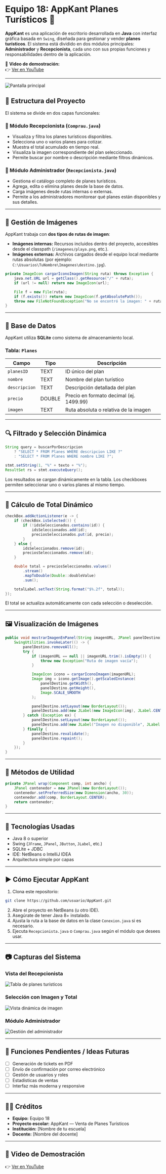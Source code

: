 
# Equipo 18: AppKant Planes Turísticos 🧭

**AppKant** es una aplicación de escritorio desarrollada en **Java** con interfaz gráfica basada en `Swing`, diseñada para gestionar y vender **planes turísticos**. El sistema está dividido en dos módulos principales: **Administrador** y **Recepcionista**, cada uno con sus propias funciones y responsabilidades dentro de la aplicación.

🔗 **Video de demostración:**  
👉 [Ver en YouTube](https://youtu.be/TU_VIDEO)

---

![Pantalla principal](KANT2.png)

## 🧭 Estructura del Proyecto

El sistema se divide en dos capas funcionales:

### 👤 Módulo Recepcionista (`Comprau.java`)
- Visualiza y filtra los planes turísticos disponibles.
- Selecciona uno o varios planes para cotizar.
- Muestra el total acumulado en tiempo real.
- Visualiza la imagen correspondiente del plan seleccionado.
- Permite buscar por nombre o descripción mediante filtros dinámicos.

### 🔐 Módulo Administrador (`Recepcionista.java`)
- Gestiona el catálogo completo de planes turísticos.
- Agrega, edita o elimina planes desde la base de datos.
- Carga imágenes desde rutas internas o externas.
- Permite a los administradores monitorear qué planes están disponibles y sus detalles.

---

## 📁 Gestión de Imágenes

AppKant trabaja con **dos tipos de rutas de imagen**:

- **Imágenes internas:** Recursos incluidos dentro del proyecto, accesibles desde el classpath (`/imagenes/playa.png`, etc.).
- **Imágenes externas:** Archivos cargados desde el equipo local mediante rutas absolutas (por ejemplo: `C:\Usuarios\TuNombre\Imagenes\destino.jpg`).

```java
private ImageIcon cargarIconoImagen(String ruta) throws Exception {
    java.net.URL url = getClass().getResource("/" + ruta);
    if (url != null) return new ImageIcon(url);

    File f = new File(ruta);
    if (f.exists()) return new ImageIcon(f.getAbsolutePath());
    throw new FileNotFoundException("No se encontró la imagen: " + ruta);
}
```

---

## 💾 Base de Datos

AppKant utiliza **SQLite** como sistema de almacenamiento local.

### Tabla: `Planes`

| Campo         | Tipo     | Descripción                               |
|---------------|----------|-------------------------------------------|
| `planesID`    | TEXT     | ID único del plan                         |
| `nombre`      | TEXT     | Nombre del plan turístico                 |
| `descripcion` | TEXT     | Descripción detallada del plan            |
| `precio`      | DOUBLE   | Precio en formato decimal (ej. 1499.99)   |
| `imagen`      | TEXT     | Ruta absoluta o relativa de la imagen     |

---

## 🔍 Filtrado y Selección Dinámica

```java
String query = buscarPorDescripcion
    ? "SELECT * FROM Planes WHERE descripcion LIKE ?"
    : "SELECT * FROM Planes WHERE nombre LIKE ?";

stmt.setString(1, "%" + texto + "%");
ResultSet rs = stmt.executeQuery();
```

Los resultados se cargan dinámicamente en la tabla. Los checkboxes permiten seleccionar uno o varios planes al mismo tiempo.

---

## 🧮 Cálculo de Total Dinámico

```java
checkBox.addActionListener(e -> {
    if (checkBox.isSelected()) {
        if (!idsSeleccionados.contains(id)) {
            idsSeleccionados.add(id);
            preciosSeleccionados.put(id, precio);
        }
    } else {
        idsSeleccionados.remove(id);
        preciosSeleccionados.remove(id);
    }

    double total = preciosSeleccionados.values()
        .stream()
        .mapToDouble(Double::doubleValue)
        .sum();

    totalLabel.setText(String.format("$%.2f", total));
});
```

El total se actualiza automáticamente con cada selección o deselección.

---

## 🖼️ Visualización de Imágenes

```java
public void mostrarImagenEnPanel(String imagenURL, JPanel panelDestino) {
    SwingUtilities.invokeLater(() -> {
        panelDestino.removeAll();
        try {
            if (imagenURL == null || imagenURL.trim().isEmpty()) {
                throw new Exception("Ruta de imagen vacía");
            }

            ImageIcon icono = cargarIconoImagen(imagenURL);
            Image img = icono.getImage().getScaledInstance(
                panelDestino.getWidth(),
                panelDestino.getHeight(),
                Image.SCALE_SMOOTH
            );

            panelDestino.setLayout(new BorderLayout());
            panelDestino.add(new JLabel(new ImageIcon(img), JLabel.CENTER));
        } catch (Exception ex) {
            panelDestino.setLayout(new BorderLayout());
            panelDestino.add(new JLabel("Imagen no disponible", JLabel.CENTER));
        } finally {
            panelDestino.revalidate();
            panelDestino.repaint();
        }
    });
}
```

---

## 🔧 Métodos de Utilidad

```java
private JPanel wrap(Component comp, int ancho) {
    JPanel contenedor = new JPanel(new BorderLayout());
    contenedor.setPreferredSize(new Dimension(ancho, 30));
    contenedor.add(comp, BorderLayout.CENTER);
    return contenedor;
}
```

---

## 📌 Tecnologías Usadas

- Java 8 o superior
- Swing (`JFrame`, `JPanel`, `JButton`, `JLabel`, etc.)
- SQLite + JDBC
- IDE: NetBeans o IntelliJ IDEA
- Arquitectura simple por capas

---

## ▶️ Cómo Ejecutar AppKant

1. Clona este repositorio:

```bash
git clone https://github.com/usuario/AppKant.git
```

2. Abre el proyecto en NetBeans (u otro IDE).
3. Asegúrate de tener Java 8+ instalado.
4. Ajusta la ruta a la base de datos en la clase `Conexion.java` si es necesario.
5. Ejecuta `Recepcionista.java` o `Comprau.java` según el módulo que desees usar.

---

## 📷 Capturas del Sistema

### Vista del Recepcionista
![Tabla de planes turísticos](KANT1.png)

### Selección con Imagen y Total
![Vista dinámica de imagen](KANT2.png)

### Módulo Administrador
![Gestión del administrador](KANT3.png)

---

## 🚀 Funciones Pendientes / Ideas Futuras

- [ ] Generación de tickets en PDF
- [ ] Envío de confirmación por correo electrónico
- [ ] Gestión de usuarios y roles
- [ ] Estadísticas de ventas
- [ ] Interfaz más moderna y responsive

---

## 👨‍💻 Créditos

- **Equipo:** Equipo 18
- **Proyecto escolar:** AppKant — Venta de Planes Turísticos
- **Institución:** [Nombre de tu escuela]
- **Docente:** [Nombre del docente]

---

## 🎥 Video de Demostración

👉 [Ver en YouTube](https://youtu.be/TU_VIDEO)


